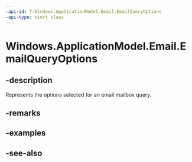 ----api-id: T:Windows.ApplicationModel.Email.EmailQueryOptions
-api-type: winrt class
---<!-- Class syntax.public class EmailQueryOptions : Windows.ApplicationModel.Email.IEmailQueryOptions--># Windows.ApplicationModel.Email.EmailQueryOptions## -descriptionRepresents the options selected for an email mailbox query.## -remarks## -examples## -see-also